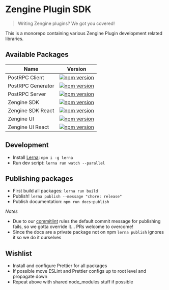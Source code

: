 # Zengine Plugin SDK

> Writing Zengine plugins?  We got you covered!

This is a monorepo containing various Zengine Plugin development related libraries.

## Available Packages

| Name  | Version |
| ------------- | ------------- |
| PostRPC Client  | [![npm version](https://img.shields.io/npm/v/@zenginehq/post-rpc-client.svg?color=brightgreen)](https://www.npmjs.com/package/@zenginehq/post-rpc-client)  |
| PostRPC Generator  | [![npm version](https://img.shields.io/npm/v/@zenginehq/post-rpc-generator.svg?color=brightgreen)](https://www.npmjs.com/package/@zenginehq/post-rpc-generator)  |
| PostRPC Server  | [![npm version](https://img.shields.io/npm/v/@zenginehq/post-rpc-server.svg?color=brightgreen)](https://www.npmjs.com/package/@zenginehq/post-rpc-server)  |
| Zengine SDK  | [![npm version](https://img.shields.io/npm/v/@zenginehq/zengine-sdk.svg?color=brightgreen)](https://www.npmjs.com/package/@zenginehq/zengine-sdk)  |
| Zengine SDK React  | [![npm version](https://img.shields.io/npm/v/@zenginehq/react-sdk.svg?color=brightgreen)](https://www.npmjs.com/package/@zenginehq/react-sdk) |
| Zengine UI | [![npm version](https://img.shields.io/npm/v/@zenginehq/zengine-ui.svg?color=brightgreen)](https://www.npmjs.com/package/@zenginehq/zengine-ui) |
| Zengine UI React | [![npm version](https://img.shields.io/npm/v/@zenginehq/zengine-ui-react.svg?color=brightgreen)](https://www.npmjs.com/package/@zenginehq/zengine-ui-react) |

## Development

- Install [Lerna](https://lerna.js.org/): `npm i -g lerna`
- Run dev script: `lerna run watch --parallel`

## Publishing packages

- First build all packages: `lerna run build`
- Publish! `lerna publish --message "chore: release"`
- Publish documentation: `npm run docs:publish`

_Notes_
- Due to our [commitlint](https://github.com/conventional-changelog/commitlint) rules the default 
commit message for publishing fails, so we gotta override it... PRs welcome to overcome!
- Since the docs are a private package not on npm `lerna publish` ignores it so we do it ourselves


## Wishlist

- Install and configure Prettier for all packages
- If possible move ESLint and Prettier configs up to root level and propagate down
- Repeat above with shared node_modules stuff if possible

